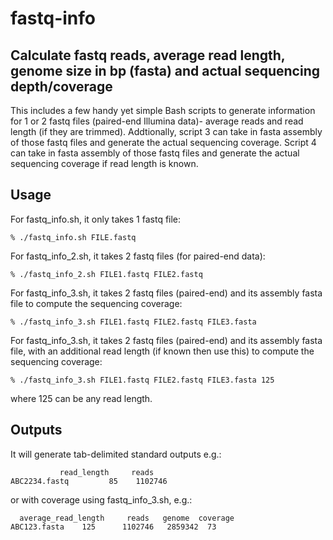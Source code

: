 # fastq-info
## Calculate fastq reads, average read length, genome size in bp (fasta) and actual sequencing depth/coverage
This includes a few handy yet simple Bash scripts to generate information for 1 or 2 fastq files (paired-end Illumina data)- average reads and read length (if they are trimmed). Addtionally, script 3 can take in fasta assembly of those fastq files and generate the actual sequencing coverage. Script 4 can take in fasta assembly of those fastq files and generate the actual sequencing coverage if read length is known.

## Usage
For fastq_info.sh, it only takes 1 fastq file:
```
% ./fastq_info.sh FILE.fastq
```
For fastq_info_2.sh, it takes 2 fastq files (for paired-end data):
```
% ./fastq_info_2.sh FILE1.fastq FILE2.fastq
```
For fastq_info_3.sh, it takes 2 fastq files (paired-end) and its assembly fasta file to compute the sequencing coverage:
```
% ./fastq_info_3.sh FILE1.fastq FILE2.fastq FILE3.fasta
```
For fastq_info_3.sh, it takes 2 fastq files (paired-end) and its assembly fasta file, with an additional read length (if known then use this) to compute the sequencing coverage:
```
% ./fastq_info_3.sh FILE1.fastq FILE2.fastq FILE3.fasta 125
```
where 125 can be any read length.

## Outputs
It will generate tab-delimited standard outputs e.g.:
```
           read_length     reads
ABC2234.fastq         85    1102746
```
or with coverage using fastq_info_3.sh, e.g.:
```
  average_read_length     reads   genome  coverage
ABC123.fasta    125      1102746   2859342  73
```

